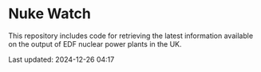 # Nuke Watch

This repository includes code for retrieving the latest information available on the output of EDF nuclear power plants in the UK.

Last updated: 2024-12-26 04:17